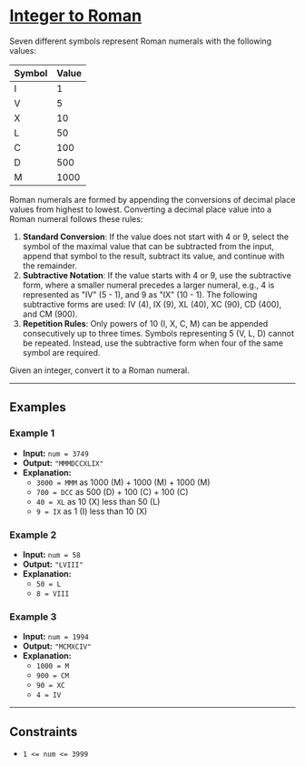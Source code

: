 # [Integer to Roman](https://leetcode.com/problems/integer-to-roman/description/)

Seven different symbols represent Roman numerals with the following values:

| Symbol | Value |
| ------ | ----- |
| I      | 1     |
| V      | 5     |
| X      | 10    |
| L      | 50    |
| C      | 100   |
| D      | 500   |
| M      | 1000  |

Roman numerals are formed by appending the conversions of decimal place values from highest to lowest. Converting a decimal place value into a Roman numeral follows these rules:

1. **Standard Conversion**: If the value does not start with 4 or 9, select the symbol of the maximal value that can be subtracted from the input, append that symbol to the result, subtract its value, and continue with the remainder.
2. **Subtractive Notation**: If the value starts with 4 or 9, use the subtractive form, where a smaller numeral precedes a larger numeral, e.g., 4 is represented as "IV" (5 - 1), and 9 as "IX" (10 - 1). The following subtractive forms are used: IV (4), IX (9), XL (40), XC (90), CD (400), and CM (900).
3. **Repetition Rules**: Only powers of 10 (I, X, C, M) can be appended consecutively up to three times. Symbols representing 5 (V, L, D) cannot be repeated. Instead, use the subtractive form when four of the same symbol are required.

Given an integer, convert it to a Roman numeral.

---

## Examples

### Example 1
- **Input:** `num = 3749`
- **Output:** `"MMMDCCXLIX"`
- **Explanation:**
  - `3000 = MMM` as 1000 (M) + 1000 (M) + 1000 (M)
  - `700 = DCC` as 500 (D) + 100 (C) + 100 (C)
  - `40 = XL` as 10 (X) less than 50 (L)
  - `9 = IX` as 1 (I) less than 10 (X)

### Example 2
- **Input:** `num = 58`
- **Output:** `"LVIII"`
- **Explanation:**
  - `50 = L`
  - `8 = VIII`

### Example 3
- **Input:** `num = 1994`
- **Output:** `"MCMXCIV"`
- **Explanation:**
  - `1000 = M`
  - `900 = CM`
  - `90 = XC`
  - `4 = IV`

---

## Constraints
- `1 <= num <= 3999`
